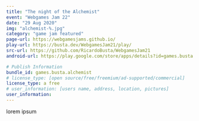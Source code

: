 ```yaml
---
title: "The night of the Alchemist"
event: "Webgames Jam 22"
date: "29 Aug 2020"
img: "alchemist-%.jpg"
category: "game jam featured"
page-url: https://webgamesjams.github.io/
play-url: https://busta.dev/WebgamesJam21/play/
src-url: https://github.com/RicardoBusta/WebgamesJam21
android-url: https://play.google.com/store/apps/details?id=games.busta.alchemist

# Publish Information
bundle_id: games.busta.alchemist
# license_type: [open source/free/freemium/ad-supported/commercial]
license_type: a free
# user_information: [users name, address, location, pictures]
user_information:
---
```

lorem ipsum